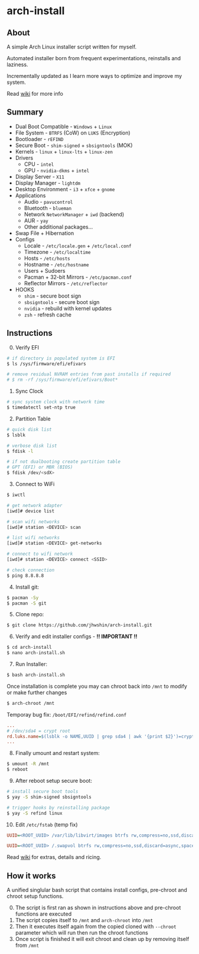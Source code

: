 # arch-install

## About

A simple Arch Linux installer script written for myself.

Automated installer born from frequent experimentations, reinstalls and laziness.

Incrementally updated as I learn more ways to optimize and improve my system.

Read [wiki]() for more info

## Summary

- Dual Boot Compatible - `Windows` + `Linux`
- File System - `BTRFS` (CoW) on `LUKS` (Encryption)
- Bootloader - `rEFIND`
- Secure Boot - `shim-signed` + `sbsigntools` (MOK)
- Kernels - `linux` + `linux-lts` + `linux-zen`
- Drivers
  - CPU - `intel`
  - GPU - `nvidia-dkms` + `intel`
- Display Server - `X11`
- Display Manager - `lightdm`
- Desktop Environment - `i3` + `xfce` + `gnome`
- Applications
  - Audio - `pavucontrol`
  - Bluetooth - `blueman`
  - Network `NetworkManager` + `iwd` (backend)
  - AUR - `yay`
  - Other additional packages...
- Swap File + Hibernation
- Configs
  - Locale - `/etc/locale.gen` + `/etc/local.conf`
  - Timezone - `/etc/localtime`
  - Hosts - `/etc/hosts`
  - Hostname - `/etc/hostname`
  - Users + Sudoers
  - Pacman + 32-bit Mirrors - `/etc/pacman.conf`
  - Reflector Mirrors - `/etc/reflector`
- HOOKS
  - `shim` - secure boot sign
  - `sbsigntools` - secure boot sign
  - `nvidia` - rebuild with kernel updates
  - `zsh` - refresh cache

## Instructions

0. Verify EFI

```bash
# if directory is populated system is EFI
$ ls /sys/firmware/efi/efivars

# remove residual NVRAM entries from past installs if required
# $ rm -rf /sys/firmware/efi/efivars/Boot*
```

1. Sync Clock

```bash
# sync system clock with network time
$ timedatectl set-ntp true
```

2. Partition Table

```bash
# quick disk list
$ lsblk

# verbose disk list
$ fdisk -l

# if not dualbooting create partition table
# GPT (EFI) or MBR (BIOS)
$ fdisk /dev/<sdX>
```

3. Connect to WiFi

```bash
$ iwctl

# get network adapter
[iwd]# device list

# scan wifi networks
[iwd]# station <DEVICE> scan

# list wifi networks
[iwd]# station <DEVICE> get-networks

# connect to wifi network
[iwd]# station <DEVICE> connect <SSID>

# check connection
$ ping 8.8.8.8
```

4. Install git:

```bash
$ pacman -Sy
$ pacman -S git
```

5. Clone repo:

```bash
$ git clone https://github.com/jhwshin/arch-install.git
```

6. Verify and edit installer configs - __!! IMPORTANT !!__

```bash
$ cd arch-install
$ nano arch-install.sh
```

7. Run Installer:

```bash
$ bash arch-install.sh
```

Once installation is complete you may can chroot back into `/mnt` to modify or make further changes

```bash
$ arch-chroot /mnt
```

Temporay bug fix:
`/boot/EFI/refind/refind.conf`
```ini
...
# /dev/sda4 = crypt root
rd.luks.name=$(lsblk -o NAME,UUID | grep sda4 | awk '{print $2}')=crypt ...
...
```

8. Finally umount and restart system:

```bash
$ umount -R /mnt
$ reboot
```

9. After reboot setup secure boot:

```bash
# install secure boot tools
$ yay -S shim-signed sbsigntools

# trigger hooks by reinstalling package
$ yay -S refind linux
```

10. Edit `/etc/fstab` (temp fix)

```ini
UUID=<ROOT_UUID> /var/lib/libvirt/images btrfs rw,compress=no,ssd,discard=async,space_cache=v2,subvolid=<SUBVOLID>,subvol=/@libvirt 0 0

UUID=<ROOT_UUID> /.swapvol btrfs rw,compress=no,ssd,discard=async,space_cache=v2,subvolid=<SUBVOLID>,subvol=/@swap 0 0
```

Read [wiki]() for extras, details and ricing.

## How it works

A unified singlular bash script that contains install configs, pre-chroot and chroot setup functions.

0. The script is first ran as shown in instructions above and pre-chroot functions are executed
1. The script copies itself to `/mnt` and `arch-chroot` into `/mnt`
2. Then it executes itself again from the copied cloned with `--chroot` parameter which will run then run the chroot functions
3. Once script is finished it will exit chroot and clean up by removing itself from `/mnt`
